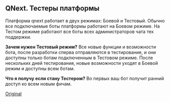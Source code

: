 ## QNext. Тестеры платформы

Платформа qnext работает в двух режимах: Боевой и Тестовый. Обычно все подключаемые боты платформы работают на Боевом режиме. На Тестом режиме работают все боты всех администраторов чата тех поддержки.

**Зачем нужен Тестовый режим?** Все новые функции и возможности бота, после разработки сперва отправляются в тестирование, и они доступны только ботам подключенным в Тестовом режиме. После нескольких дней тестирования, новые возможности уходят в Боевой режим и доступны всем ботам. 

**Что я получу если стану Тестером?** Во первых ваш бот получит ранний доступ ко всем новым фичам.
  
[Original](https://telegra.ph/QNext-Testers-02-09)